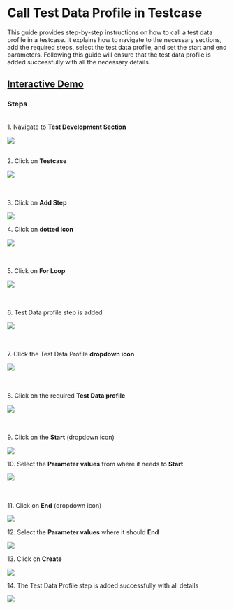 # Call Test Data Profile in Testcase


This guide provides step-by-step instructions on how to call a test data profile in a testcase. It explains how to navigate to the necessary sections, add the required steps, select the test data profile, and set the start and end parameters. Following this guide will ensure that the test data profile is added successfully with all the necessary details.

## [Interactive Demo](https://app.storylane.io/share/utvfjqeuxqgz)


### **Steps**

\
1\. Navigate to **Test Development Section**

![](https://ajeuwbhvhr.cloudimg.io/colony-recorder.s3.amazonaws.com/files/2024-03-04/ffbc9a87-d1f1-46b0-8442-d61f02bbf0ff/ascreenshot.jpeg?tl_px=0,0&br_px=1075,600&force_format=png&wat_scale=95&wat=1&wat_opacity=0.7&wat_gravity=northwest&wat_url=https://colony-recorder.s3.us-west-1.amazonaws.com/images/watermarks/FB923C_standard.png&wat_pad=0,226)

\
2\. Click on **Testcase**

![](https://ajeuwbhvhr.cloudimg.io/colony-recorder.s3.amazonaws.com/files/2024-03-04/7adb7676-617d-4a63-89d4-d4ab0624b780/ascreenshot.jpeg?tl_px=335,0&br_px=1410,600&force_format=png&wat_scale=95&wat=1&wat_opacity=0.7&wat_gravity=northwest&wat_url=https://colony-recorder.s3.us-west-1.amazonaws.com/images/watermarks/FB923C_standard.png&wat_pad=502,213)

\
\
3\. Click on **Add Step**

![](https://ajeuwbhvhr.cloudimg.io/colony-recorder.s3.amazonaws.com/files/2024-03-04/4e8837a0-e61e-48e5-a972-dfb84b79fe6c/ascreenshot.jpeg?tl_px=452,0&br_px=1527,600&force_format=png&wat_scale=95&wat=1&wat_opacity=0.7&wat_gravity=northwest&wat_url=https://colony-recorder.s3.us-west-1.amazonaws.com/images/watermarks/FB923C_standard.png&wat_pad=502,212)


4\. Click on **dotted icon**

![](https://ajeuwbhvhr.cloudimg.io/colony-recorder.s3.amazonaws.com/files/2024-03-04/53b79f00-e033-456c-89ae-361cc2e63437/ascreenshot.jpeg?tl_px=0,0&br_px=1075,600&force_format=png&wat_scale=95&wat=1&wat_opacity=0.7&wat_gravity=northwest&wat_url=https://colony-recorder.s3.us-west-1.amazonaws.com/images/watermarks/FB923C_standard.png&wat_pad=68,243)

\
\
5\. Click on **For Loop**

![](https://ajeuwbhvhr.cloudimg.io/colony-recorder.s3.amazonaws.com/files/2024-03-04/e0f384ef-882d-44d1-a3ca-06a2badc7443/ascreenshot.jpeg?tl_px=0,127&br_px=1075,728&force_format=png&wat_scale=95&wat=1&wat_opacity=0.7&wat_gravity=northwest&wat_url=https://colony-recorder.s3.us-west-1.amazonaws.com/images/watermarks/FB923C_standard.png&wat_pad=125,265)

\
\
6\. Test Data profile step is added

![](https://ajeuwbhvhr.cloudimg.io/colony-recorder.s3.amazonaws.com/files/2024-03-04/2c0f8c5e-2fb2-43ce-a1fe-e394fb063922/ascreenshot.jpeg?tl_px=287,11&br_px=1362,612&force_format=png&wat_scale=95&wat=1&wat_opacity=0.7&wat_gravity=northwest&wat_url=https://colony-recorder.s3.us-west-1.amazonaws.com/images/watermarks/FB923C_standard.png&wat_pad=502,265)

\
\
7\. Click the Test Data Profile **dropdown icon**

![](https://ajeuwbhvhr.cloudimg.io/colony-recorder.s3.amazonaws.com/files/2024-03-04/5f8e2f3d-f174-4150-bdab-fd653316d1fd/ascreenshot.jpeg?tl_px=2,0&br_px=1077,600&force_format=png&wat_scale=95&wat=1&wat_opacity=0.7&wat_gravity=northwest&wat_url=https://colony-recorder.s3.us-west-1.amazonaws.com/images/watermarks/FB923C_standard.png&wat_pad=502,251)

\
\
8\. Click on the required **Test Data profile**

![](https://ajeuwbhvhr.cloudimg.io/colony-recorder.s3.amazonaws.com/files/2024-03-04/11766e9a-7a1f-4516-8632-da53272845b3/ascreenshot.jpeg?tl_px=0,142&br_px=1075,743&force_format=png&wat_scale=95&wat=1&wat_opacity=0.7&wat_gravity=northwest&wat_url=https://colony-recorder.s3.us-west-1.amazonaws.com/images/watermarks/FB923C_standard.png&wat_pad=420,265)

\
\
9\. Click on the **Start** (dropdown icon)

![](https://ajeuwbhvhr.cloudimg.io/colony-recorder.s3.amazonaws.com/files/2024-03-04/0c744e4f-96ae-40bc-be26-d91fb1eb403d/ascreenshot.jpeg?tl_px=404,0&br_px=1479,600&force_format=png&wat_scale=95&wat=1&wat_opacity=0.7&wat_gravity=northwest&wat_url=https://colony-recorder.s3.us-west-1.amazonaws.com/images/watermarks/FB923C_standard.png&wat_pad=502,245)


10\. Select the **Parameter** **values** from where it needs to **Start**

![](https://ajeuwbhvhr.cloudimg.io/colony-recorder.s3.amazonaws.com/files/2024-03-04/c4334fb4-c675-4aac-9a41-e14d743cf8d8/ascreenshot.jpeg?tl_px=262,80&br_px=1337,681&force_format=png&wat_scale=95&wat=1&wat_opacity=0.7&wat_gravity=northwest&wat_url=https://colony-recorder.s3.us-west-1.amazonaws.com/images/watermarks/FB923C_standard.png&wat_pad=502,265)


\
\
11\. Click on **End** (dropdown icon)

![](https://ajeuwbhvhr.cloudimg.io/colony-recorder.s3.amazonaws.com/files/2024-03-04/67349206-817a-430d-86a2-2ab65af40b13/ascreenshot.jpeg?tl_px=825,0&br_px=1900,600&force_format=png&wat_scale=95&wat=1&wat_opacity=0.7&wat_gravity=northwest&wat_url=https://colony-recorder.s3.us-west-1.amazonaws.com/images/watermarks/FB923C_standard.png&wat_pad=502,251)


12\. Select the **Parameter values** where it should **End**

![](https://ajeuwbhvhr.cloudimg.io/colony-recorder.s3.amazonaws.com/files/2024-03-04/790493d0-1404-40e4-ae79-9abb331d15ef/ascreenshot.jpeg?tl_px=742,116&br_px=1817,717&force_format=png&wat_scale=95&wat=1&wat_opacity=0.7&wat_gravity=northwest&wat_url=https://colony-recorder.s3.us-west-1.amazonaws.com/images/watermarks/FB923C_standard.png&wat_pad=502,265)


13\. Click on **Create**

![](https://ajeuwbhvhr.cloudimg.io/colony-recorder.s3.amazonaws.com/files/2024-03-04/0e57d709-c87b-468f-a7f1-b4b23d4afef7/ascreenshot.jpeg?tl_px=844,64&br_px=1920,665&force_format=png&wat_scale=95&wat=1&wat_opacity=0.7&wat_gravity=northwest&wat_url=https://colony-recorder.s3.us-west-1.amazonaws.com/images/watermarks/FB923C_standard.png&wat_pad=953,265)


14\. The Test Data Profile step is added successfully with all details

![](https://ajeuwbhvhr.cloudimg.io/colony-recorder.s3.amazonaws.com/files/2024-03-04/0571a55a-4cdb-41ac-a5f3-618eb6da52b6/user_cropped_screenshot.jpeg?tl_px=0,0&br_px=1075,600&force_format=png&wat_scale=95&wat=1&wat_opacity=0.7&wat_gravity=northwest&wat_url=https://colony-recorder.s3.us-west-1.amazonaws.com/images/watermarks/FB923C_standard.png&wat_pad=360,243)



